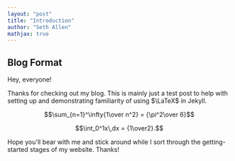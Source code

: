```yaml
---
layout: "post"
title: "Introduction"
author: "Seth Allen"
mathjax: true
---
```


## Blog Format

Hey, everyone!

Thanks for checking out my blog. This is mainly just a test post to help with setting up and demonstrating familiarity of using $\LaTeX$ in Jekyll. 

$$\sum_{n=1}^\infty{1\over n^2} = {\pi^2\over 6}$$

$$\int_0^1x\,dx = {1\over2}.$$

Hope you'll bear with me and stick around while I sort through the getting-started stages of my website. Thanks!
